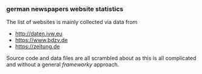 ### german newspapers website statistics


The list of websites is mainly collected via data from

- http://daten.ivw.eu
- https://www.bdzv.de
- https://zeitung.de


Source code and data files are all scrambled about as this is all
complicated and without a general *frameworky* approach.
